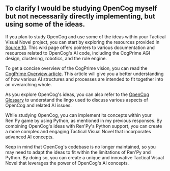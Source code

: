 ## To clarify I would be studying OpenCog myself but not necessarily directly implementing, but using some of the ideas.

If you plan to study OpenCog and use some of the ideas within your Tactical Visual Novel project, you can start by exploring the resources provided in [Source 10](https://wiki.opencog.org/w/AI_Documentation). This wiki page offers pointers to various documentation and resources related to OpenCog's AI code, including the CogPrime AGI design, clustering, robotics, and the rule engine.

To get a concise overview of the CogPrime vision, you can read the [CogPrime Overview article](https://www.opencog.org/wiki/CogPrime_Overview). This article will give you a better understanding of how various AI structures and processes are intended to fit together into an overarching whole.

As you explore OpenCog's ideas, you can also refer to the [OpenCog Glossary](https://github.com/opencog/opencog/blob/master/README.md) to understand the lingo used to discuss various aspects of OpenCog and related AI issues.

While studying OpenCog, you can implement its concepts within your Ren'Py game by using Python, as mentioned in my previous responses. By combining OpenCog's ideas with Ren'Py's Python support, you can create a more complex and engaging Tactical Visual Novel that incorporates advanced AI concepts.

Keep in mind that OpenCog's codebase is no longer maintained, so you may need to adapt the ideas to fit within the limitations of Ren'Py and Python. By doing so, you can create a unique and innovative Tactical Visual Novel that leverages the power of OpenCog's AI concepts. 
